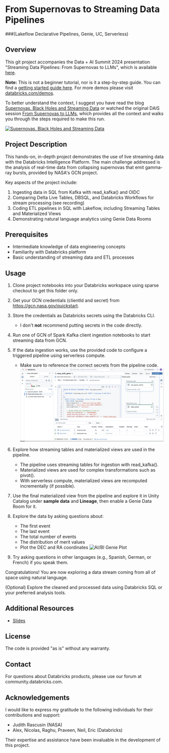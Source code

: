 # From Supernovas to Streaming Data Pipelines
###(Lakeflow Declarative Pipelines, Genie, UC, Serverless) 

## Overview

This git project accompanies the Data + AI Summit 2024 presentation "Streaming Data Pipelines: From Supernovas to LLMs", which is available [here](https://www.databricks.com/dataaisummit/session/streaming-data-pipelines-supernovas-llms).

**Note:** This is not a beginner tutorial, nor is it a step-by-step guide. You can find a [getting started guide here](https://docs.databricks.com/aws/en/getting-started/data-pipeline-get-started). For more demos please visit [databricks.com/demos](https://databricks.com/demos).

To better understand the context, I suggest you have read the blog [Supernovas, Black Holes and Streaming Data](https://www.databricks.com/blog/supernovas-black-holes-and-streaming-data) or watched the original DAIS session [From Supernovas to LLMs](https://www.databricks.com/dataaisummit/session/streaming-data-pipelines-supernovas-llms), which provides all the context and walks you through the steps required to make this run.


[![Supernovas, Black Holes and Streaming Data](https://www.databricks.com/sites/default/files/styles/max_1000x1000/public/2024-08/db-324-blog-img-og.png?itok=OS1-8MP9&v=1723114498)](https://www.databricks.com/sites/default/files/styles/max_1000x1000/public/2024-08/db-324-blog-img-og.png?itok=OS1-8MP9&v=1723114498)


## Project Description

This hands-on, in-depth project demonstrates the use of live streaming data with the Databricks Intelligence Platform. The main challenge addressed is the analysis of real-time data from collapsing supernovas that emit gamma-ray bursts, provided by NASA's GCN project.

Key aspects of the project include:

1. Ingesting data in SQL from Kafka with read_kafka() and OIDC
2. Comparing Delta Live Tables, DBSQL, and Databricks Workflows for stream processing (see recording)
3. Coding ETL pipelines in SQL with Lakeflow, including Streaming Tables and Materialized Views
4. Demonstrating natural language analytics using Genie Data Rooms

## Prerequisites

- Intermediate knowledge of data engineering concepts
- Familiarity with Databricks platform
- Basic understanding of streaming data and ETL processes


## Usage

1. Clone project notebooks into your Databricks workspace using sparse checkout to get this folder only.

2. Get your GCN credentials (clientId and secret) from https://gcn.nasa.gov/quickstart.

3. Store the credentials as Databricks secrets using the Databricks CLI.
   * I don't **not** recommend putting secrets in the code directly.

4. Run one of GCN of Spark Kafka client ingestion notebooks to start streaming data from GCN. 

5. If the data ingestion works, use the provided code to configure a triggered pipeline using serverless compute.
   * Make sure to reference the correct secrets from the pipeline code.
![Lakeflow pipeline](misc/pipelines_ide.png)

6. Explore how streaming tables and materialized views are used in the pipeline.
   * The pipeline uses streaming tables for ingestion with read_kafka().
   * Materialized views are used for complex transformations such as pivot().
   * With serverless compute, materialized views are recomputed incrementally (if possible).

7. Use the final materialized view from the pipeline and explore it in Unity Catalog under **sample data** and **Lineage**, then enable a Genie Data Room for it.

8. Explore the data by asking questions about:
   * The first event
   * The last event
   * The total number of events
   * The distribution of merit values
   * Plot the DEC and RA coordinates 
![AI/BI Genie Plot](misc/genie_plot.png)

9. Try asking questions in other languages (e.g., Spanish, German, or French) if you speak them.

Congratulations! You are now exploring a data stream coming from all of space using natural language.

(Optional) Explore the cleaned and processed data using Databricks SQL or your preferred analysis tools.

## Additional Resources


- [Slides](https://speakerdeck.com/fmunz/from-supernovas-to-llms-streaming-data-pipelines)

## License

The code is provided "as is" without any warranty.

## Contact

For questions about Databricks products, please use our forum at community.databricks.com.

## Acknowledgements

I would like to express my gratitude to the following individuals for their contributions and support:

- Judith Rascusin (NASA)
- Alex, Nicolas, Raghu, Praveen, Neil, Eric (Databricks)

Their expertise and assistance have been invaluable in the development of this project.
